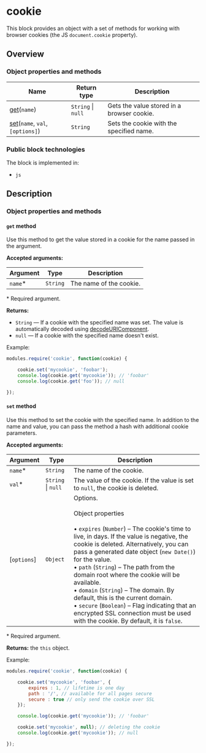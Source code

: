 # cookie

This block provides an object with a set of methods for working with browser cookies (the JS `document.cookie` property).

## Overview

### Object properties and methods

| Name | Return type | Description |
| -------- | --- | -------- |
| <a href="#fields-get">get</a>(`name`) | `String` &#124; `null` | Gets the value stored in a browser cookie. |
| <a href="#fields-set">set</a>(`name`, `val`, `[options]`) | `String` | Sets the cookie with the specified name.|

### Public block technologies

The block is implemented in:

* `js`

## Description

<a name="fields"></a>

### Object properties and methods

<a name="fields-get"></a>

#### `get` method

Use this method to get the value stored in a cookie for the name passed in the argument.

**Accepted arguments:**

| Argument | Type | Description |
| ------- | --- | -------- |
| `name`&#42; | `String` | The name of the cookie. |

&#42; Required argument.

**Returns:**

* `String` — If a cookie with the specified name was set. The value is automatically decoded using [decodeURIComponent](https://developer.mozilla.org/en-US/docs/Web/JavaScript/Reference/Global_Objects/decodeURIComponent).
* `null` — If a cookie with the specified name doesn't exist.

Example:

```js
modules.require('cookie', function(cookie) {

    cookie.set('mycookie', 'foobar');
    console.log(cookie.get('mycookie')); // 'foobar'
    console.log(cookie.get('foo')); // null

});
```

<a name="fields-set"></a>

#### `set` method

Use this method to set the cookie with the specified name. In addition to the name and value, you can pass the method a hash with additional cookie parameters.

**Accepted arguments:**

| Argument | Type | Description |
| ------- | --- | -------- |
| `name`&#42; | `String` | The name of the cookie. |
| `val`&#42; | `String` &#124; `null` | The value of the cookie. If the value is set to `null`, the cookie is deleted.|
| [`options`] | `Object` | Options. </br></br> Object properties</br></br> &#8226; `expires` (`Number`) – The cookie's time to live, in days. If the value is negative, the cookie is deleted. Alternatively, you can pass a generated date object (`new Date()`) for the value. </br> &#8226; `path` (`String`) – The path from the domain root where the cookie will be available. </br> &#8226; `domain` (`String`) – The domain. By default, this is the current domain. </br> &#8226; `secure` (`Boolean`) – Flag indicating that an encrypted SSL connection must be used with the cookie. By default, it is `false`. |

&#42; Required argument.

**Returns:** the `this` object.

Example:

```js
modules.require('cookie', function(cookie) {

    cookie.set('mycookie', 'foobar', {
        expires : 1, // lifetime is one day
        path : '/', // available for all pages secure
        secure : true // only send the cookie over SSL
    });

    console.log(cookie.get('mycookie')); // 'foobar'

    cookie.set('mycookie', null); // deleting the cookie
    console.log(cookie.get('mycookie')); // null

});
```

